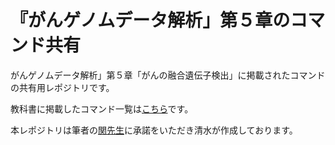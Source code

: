 # 『がんゲノムデータ解析」第５章のコマンド共有
がんゲノムデータ解析」第５章「がんの融合遺伝子検出」に掲載されたコマンドの共有用レポジトリです。

教科書に掲載したコマンド一覧は[こちら](main.txt)です。


本レポジトリは筆者の[関先生](https://www.u-tokyo.ac.jp/focus/ja/people/k0001_01305.html)に承諾をいただき清水が作成しております。
